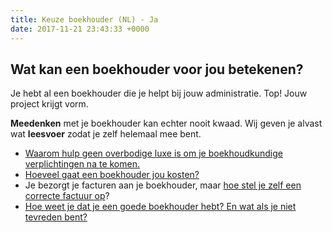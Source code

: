 ```yaml
---
title: Keuze boekhouder (NL) - Ja
date: 2017-11-21 23:43:33 +0000
---
```

## Wat kan een boekhouder voor jou betekenen?

Je hebt al een boekhouder die je helpt bij jouw administratie. Top! Jouw project krijgt vorm.  

**Meedenken** met je boekhouder kan echter nooit kwaad. Wij geven je alvast wat **leesvoer** zodat je zelf helemaal mee bent.

* [Waarom hulp geen overbodige luxe is om je boekhoudkundige verplichtingen na te komen.](https://www.xerius.be/blog/wat-zijn-je-boekhoudkundige-verplichtingen)
* [Hoeveel gaat een boekhouder jou kosten?](http://www.xerius.be/blog/kosten-boekhouder/)
* Je bezorgt je facturen aan je boekhouder, maar [hoe stel je zelf een correcte factuur op](http://www.xerius.be/blog/hoe-factuur-opstellen/)?
* [Hoe weet je dat je een goede boekhouder hebt? En wat als je niet tevreden bent?](https://www.xerius.be/blog/een-boekhouder-kiezen)